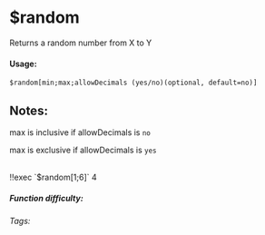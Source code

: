 # $random
Returns a random number from X to Y

#### Usage: 
`$random[min;max;allowDecimals (yes/no)(optional, default=no)]`

## Notes:
max is inclusive if allowDecimals is `no`

max is exclusive if allowDecimals is `yes`

<br/>
<discord-messages>
	<discord-message :bot="false" role-color="#ffcc9a" author="Member">
		!!exec `$random[1;6]`
	</discord-message>
	<discord-message :bot="true" role-color="#0099ff" author="Custom Command" avatar="https://media.discordapp.net/avatars/725721249652670555/781224f90c3b841ba5b40678e032f74a.webp">
		4
	</discord-message>
</discord-messages>

##### Function difficulty: <Badge type="tip" text="Easy" vertical="middle" /> 
###### Tags: <Badge type="tip" text="random" vertical="middle" /> <Badge type="tip" text="random number" vertical="middle" /> <Badge type="tip" text="choose" vertical="middle" /> <Badge type="tip" text="return a random number" vertical="middle" />